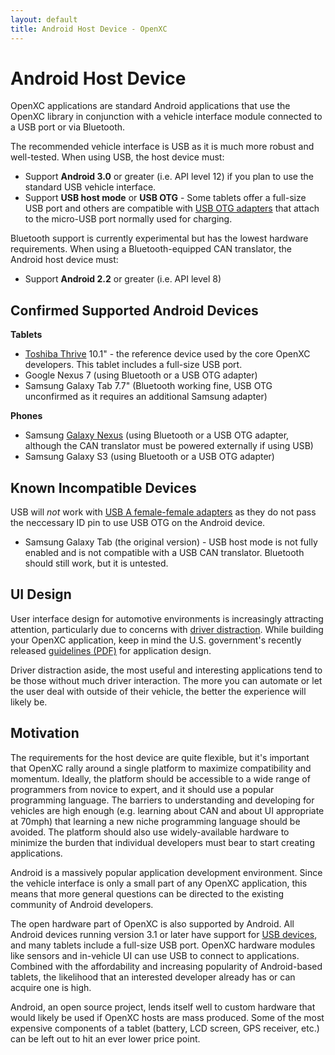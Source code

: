 ```yaml
---
layout: default
title: Android Host Device - OpenXC
---
```


<div class="page-header">
    <h1>Android Host Device</h1>
</div>

OpenXC applications are standard Android applications that use the OpenXC
library in conjunction with a vehicle interface module connected to a USB port
or via Bluetooth.

The recommended vehicle interface is USB as it is much more robust and
well-tested. When using USB, the host device must:

* Support **Android 3.0** or greater (i.e. API level 12) if you plan to
  use the standard USB vehicle interface.
* Support **USB host mode** or **USB OTG** - Some tablets offer a full-size USB
  port and others are compatible with [USB OTG
  adapters](http://www.monoprice.com/products/product.asp?c_id=108&cp_id=10833&cs_id=1083314&p_id=9724&format=2)
  that attach to the micro-USB port normally used for charging.

Bluetooth support is currently experimental but has the lowest hardware
requirements. When using a Bluetooth-equipped CAN translator, the Android host
device must:

* Support **Android 2.2** or greater (i.e. API level 8)

<div class="page-header">
    <h2>Confirmed Supported Android Devices</h2>
</div>

**Tablets**

* [Toshiba Thrive][thrive] 10.1" - the reference device used by the core OpenXC
  developers. This tablet includes a full-size USB port.
* Google Nexus 7 (using Bluetooth or a USB OTG adapter)
* Samsung Galaxy Tab 7.7" (Bluetooth working fine, USB OTG unconfirmed as it
  requires an additional Samsung adapter)

**Phones**

* Samsung [Galaxy Nexus][galaxynexus] (using Bluetooth or a USB OTG adapter,
  although the CAN translator must be powered externally if using USB)
* Samsung Galaxy S3 (using Bluetooth or a USB OTG adapter)

<div class="page-header">
    <h2>Known Incompatible Devices</h2>
</div>

USB will *not* work with [USB A female-female
adapters](http://www.monoprice.com/products/product.asp?c_id=103&cp_id=10314&cs_id=1031401&p_id=362&seq=1&format=2)
as they do not pass the neccessary ID pin to use USB OTG on the Android device.

* Samsung Galaxy Tab (the original version) - USB host mode is not fully enabled
  and is not compatible with a USB CAN translator. Bluetooth should still work,
  but it is untested.

<div class="page-header">
    <h2>UI Design</h2>
</div>

User interface design for automotive environments is increasingly attracting
attention, particularly due to concerns with [driver
distraction](http://www.distraction.gov/). While building your OpenXC
application, keep in mind the U.S. government's recently released [guidelines
(PDF)](http://www.nhtsa.gov/staticfiles/rulemaking/pdf/Distraction_NPFG-02162012.pdf)
for application design.

Driver distraction aside, the most useful and interesting applications tend to
be those without much driver interaction. The more you can automate or let the
user deal with outside of their vehicle, the better the experience will likely
be.

<div class="page-header">
    <h2>Motivation</h2>
</div>

The requirements for the host device are quite flexible, but it's important that
OpenXC rally around a single platform to maximize compatibility and momentum.
Ideally, the platform should be accessible to a wide range of programmers from
novice to expert, and it should use a popular programming language. The barriers
to understanding and developing for vehicles are high enough (e.g. learning
about CAN and about UI appropriate at 70mph) that learning a new niche
programming language should be avoided. The platform should also use
widely-available hardware to minimize the burden that individual developers must
bear to start creating applications.

Android is a massively popular application development environment. Since the
vehicle interface is only a small part of any OpenXC application, this means
that more general questions can be directed to the existing community of Android
developers.

The open hardware part of OpenXC is also supported by Android. All Android
devices running version 3.1 or later have support for [USB devices][], and many
tablets include a full-size USB port. OpenXC hardware modules like sensors and
in-vehicle UI can use USB to connect to applications. Combined with the
affordability and increasing popularity of Android-based tablets, the likelihood
that an interested developer already has or can acquire one is high.

Android, an open source project, lends itself well to custom hardware that would
likely be used if OpenXC hosts are mass produced. Some of the most expensive
components of a tablet (battery, LCD screen, GPS receiver, etc.) can be left out
to hit an ever lower price point.

[thrive]: http://us.toshiba.com/tablets/thrive/10-inch/
[galaxynexus]: http://www.google.com/nexus/
[USB devices]: http://developer.android.com/guide/topics/connectivity/usb/index.html
